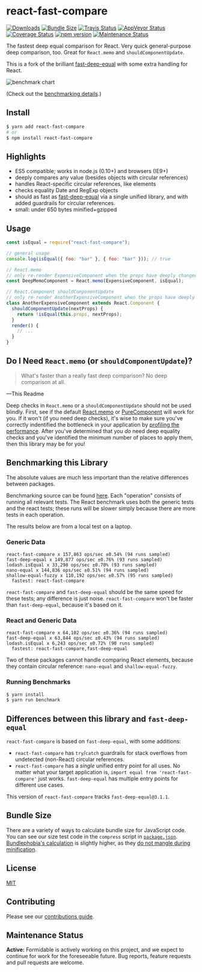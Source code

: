 # react-fast-compare

[![Downloads][downloads_img]][npm_site]
[![Bundle Size][bundle_img]](#bundle-size)
[![Travis Status][trav_img]][trav_site]
[![AppVeyor Status][appveyor_img]][appveyor_site]
[![Coverage Status][cov_img]][cov_site]
[![npm version][npm_img]][npm_site]
[![Maintenance Status][maintenance_img]](#maintenance-status)

The fastest deep equal comparison for React. Very quick general-purpose deep
comparison, too. Great for `React.memo` and `shouldComponentUpdate`.

This is a fork of the brilliant
[fast-deep-equal](https://github.com/epoberezkin/fast-deep-equal) with some
extra handling for React.

![benchmark chart](https://raw.githubusercontent.com/FormidableLabs/react-fast-compare/master/assets/benchmarking.png "benchmarking chart")

(Check out the [benchmarking details](#benchmarking-this-library).)

## Install

```sh
$ yarn add react-fast-compare
# or
$ npm install react-fast-compare
```

## Highlights

- ES5 compatible; works in node.js (0.10+) and browsers (IE9+)
- deeply compares any value (besides objects with circular references)
- handles React-specific circular references, like elements
- checks equality Date and RegExp objects
- should as fast as [fast-deep-equal](https://github.com/epoberezkin/fast-deep-equal) via a single unified library, and with added guardrails for circular references.
- small: under 650 bytes minified+gzipped

## Usage

```jsx
const isEqual = require("react-fast-compare");

// general usage
console.log(isEqual({ foo: "bar" }, { foo: "bar" })); // true

// React.memo
// only re-render ExpensiveComponent when the props have deeply changed
const DeepMemoComponent = React.memo(ExpensiveComponent, isEqual);

// React.Component shouldComponentUpdate
// only re-render AnotherExpensiveComponent when the props have deeply changed
class AnotherExpensiveComponent extends React.Component {
  shouldComponentUpdate(nextProps) {
    return !isEqual(this.props, nextProps);
  }
  render() {
    // ...
  }
}
```

## Do I Need `React.memo` (or `shouldComponentUpdate`)?

> What's faster than a really fast deep comparison? No deep comparison at all.

—This Readme

Deep checks in `React.memo` or a `shouldComponentUpdate` should not be used blindly.
First, see if the default
[React.memo](https://reactjs.org/docs/react-api.html#reactmemo) or
[PureComponent](https://reactjs.org/docs/react-api.html#reactpurecomponent)
will work for you. If it won't (if you need deep checks), it's wise to make
sure you've correctly indentified the bottleneck in your application by
[profiling the performance](https://reactjs.org/docs/optimizing-performance.html#profiling-components-with-the-chrome-performance-tab).
After you've determined that you _do_ need deep equality checks and you've
identified the minimum number of places to apply them, then this library may
be for you!

## Benchmarking this Library

The absolute values are much less important than the relative differences
between packages.

Benchmarking source can be found
[here](https://github.com/FormidableLabs/react-fast-compare/blob/master/benchmark/index.js).
Each "operation" consists of running all relevant tests. The React benchmark
uses both the generic tests and the react tests; these runs will be slower
simply because there are more tests in each operation.

The results below are from a local test on a laptop.

### Generic Data

```
react-fast-compare x 157,863 ops/sec ±0.54% (94 runs sampled)
fast-deep-equal x 149,877 ops/sec ±0.76% (93 runs sampled)
lodash.isEqual x 33,298 ops/sec ±0.70% (93 runs sampled)
nano-equal x 144,836 ops/sec ±0.51% (94 runs sampled)
shallow-equal-fuzzy x 110,192 ops/sec ±0.57% (95 runs sampled)
  fastest: react-fast-compare
```

`react-fast-compare` and `fast-deep-equal` should be the same speed for these
tests; any difference is just noise. `react-fast-compare` won't be faster than
`fast-deep-equal`, because it's based on it.

### React and Generic Data

```
react-fast-compare x 64,102 ops/sec ±0.36% (94 runs sampled)
fast-deep-equal x 63,844 ops/sec ±0.43% (94 runs sampled)
lodash.isEqual x 6,243 ops/sec ±0.72% (90 runs sampled)
  fastest: react-fast-compare,fast-deep-equal
```

Two of these packages cannot handle comparing React elements, because they
contain circular reference: `nano-equal` and `shallow-equal-fuzzy`.

### Running Benchmarks

```sh
$ yarn install
$ yarn run benchmark
```

## Differences between this library and `fast-deep-equal`

`react-fast-compare` is based on `fast-deep-equal`, with some additions:

- `react-fast-compare` has `try`/`catch` guardrails for stack overflows from undetected (non-React) circular references.
- `react-fast-compare` has a _single_ unified entry point for all uses. No matter what your target application is, `import equal from 'react-fast-compare'` just works. `fast-deep-equal` has multiple entry points for different use cases.

This version of `react-fast-compare` tracks `fast-deep-equal@3.1.1`.

## Bundle Size

There are a variety of ways to calculate bundle size for JavaScript code.
You can see our size test code in the `compress` script in
[`package.json`](https://github.com/FormidableLabs/react-fast-compare/blob/master/package.json).
[Bundlephobia's calculation](https://bundlephobia.com/result?p=react-fast-compare) is slightly higher,
as they [do not mangle during minification](https://github.com/pastelsky/package-build-stats/blob/v6.1.1/src/getDependencySizeTree.js#L139).

## License

[MIT](https://github.com/FormidableLabs/react-fast-compare/blob/readme/LICENSE)

## Contributing

Please see our [contributions guide](./CONTRIBUTING.md).

## Maintenance Status

**Active:** Formidable is actively working on this project, and we expect to continue for work for the foreseeable future. Bug reports, feature requests and pull requests are welcome.

[trav_img]: https://api.travis-ci.com/FormidableLabs/react-fast-compare.svg
[trav_site]: https://travis-ci.com/FormidableLabs/react-fast-compare
[cov_img]: https://codecov.io/gh/FormidableLabs/react-fast-compare/branch/master/graph/badge.svg
[cov_site]: https://codecov.io/gh/FormidableLabs/react-fast-compare
[npm_img]: https://badge.fury.io/js/react-fast-compare.svg
[npm_site]: http://badge.fury.io/js/react-fast-compare
[appveyor_img]: https://ci.appveyor.com/api/projects/status/github/formidablelabs/react-fast-compare?branch=master&svg=true
[appveyor_site]: https://ci.appveyor.com/project/FormidableLabs/react-fast-compare
[bundle_img]: https://img.shields.io/badge/minzipped%20size-639%20B-flatgreen.svg
[downloads_img]: https://img.shields.io/npm/dm/react-fast-compare.svg
[maintenance_img]: https://img.shields.io/badge/maintenance-active-flatgreen.svg
